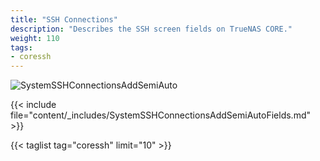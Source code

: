```yaml
---
title: "SSH Connections"
description: "Describes the SSH screen fields on TrueNAS CORE."
weight: 110
tags:
- coressh
---
```


![SystemSSHConnectionsAddSemiAuto](/images/CORE/System/SystemSSHConnectionsAddSemiAuto.png "Semi-Auto Connection")

{{< include file="content/_includes/SystemSSHConnectionsAddSemiAutoFields.md" >}}

{{< taglist tag="coressh" limit="10" >}}
